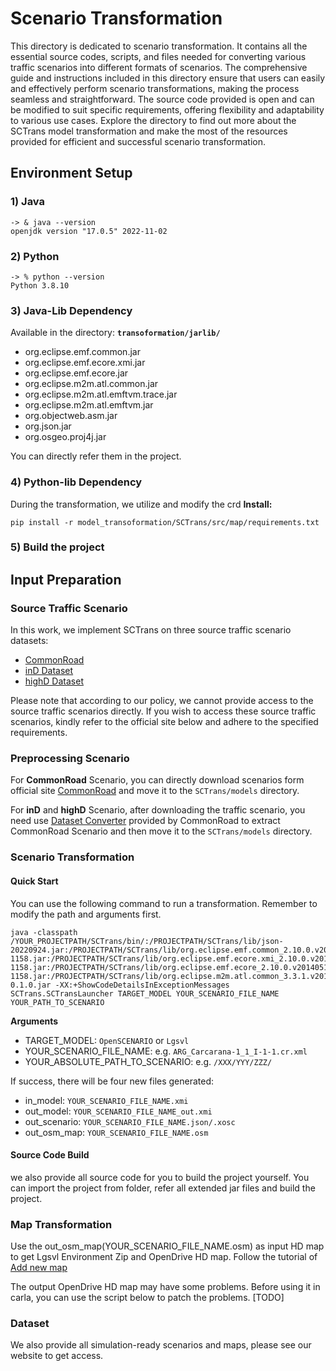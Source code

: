 # Scenario Transformation 

This directory is dedicated to scenario transformation. It contains all the essential source codes, scripts, and files needed for converting various traffic scenarios into different formats of scenarios. The comprehensive guide and instructions included in this directory ensure that users can easily and effectively perform scenario transformations, making the process seamless and straightforward. The source code provided is open and can be modified to suit specific requirements, offering flexibility and adaptability to various use cases. Explore the directory to find out more about the SCTrans model transformation and make the most of the resources provided for efficient and successful scenario transformation.

## Environment Setup

### 1) Java
```
-> & java --version
openjdk version "17.0.5" 2022-11-02
```

### 2) Python
```
-> % python --version
Python 3.8.10
```

### 3) Java-Lib Dependency

Available in the directory: **`transoformation/jarlib/`**
- org.eclipse.emf.common.jar
- org.eclipse.emf.ecore.xmi.jar
- org.eclipse.emf.ecore.jar
- org.eclipse.m2m.atl.common.jar
- org.eclipse.m2m.atl.emftvm.trace.jar
- org.eclipse.m2m.atl.emftvm.jar
- org.objectweb.asm.jar
- org.json.jar
- org.osgeo.proj4j.jar

You can directly refer them in the project.

### 4) Python-lib Dependency

During the transformation, we utilize and modify the crd 
**Install:**
```
pip install -r model_transoformation/SCTrans/src/map/requirements.txt
```

### 5) Build the project


## Input Preparation

### Source Traffic Scenario

In this work, we implement SCTrans on three source traffic scenario datasets:
- [CommonRoad](https://commonroad.in.tum.de/scenarios)
- [inD Dataset](https://www.ind-dataset.com)
- [highD Dataset](https://www.highd-dataset.com)

Please note that according to our policy, we cannot provide access to the source traffic scenarios directly. If you wish to access these source traffic scenarios, kindly refer to the official site below and adhere to the specified requirements.

### Preprocessing Scenario

For **CommonRoad** Scenario, you can directly download scenarios form official site [CommonRoad](https://commonroad.in.tum.de) and move it to the `SCTrans/models` directory.

For **inD** and **highD** Scenario, after downloading the traffic scenario, you need use [Dataset Converter](https://commonroad.in.tum.de/tools/dataset-converters) provided by CommonRoad to extract CommonRoad Scenario and then move it to the `SCTrans/models` directory.


### Scenario Transformation

#### Quick Start
You can use the following command to run a transformation. Remember to modify the path and arguments first.
```
java -classpath /YOUR_PROJECTPATH/SCTrans/bin/:/PROJECTPATH/SCTrans/lib/json-20220924.jar:/PROJECTPATH/SCTrans/lib/org.eclipse.emf.common_2.10.0.v20140514-1158.jar:/PROJECTPATH/SCTrans/lib/org.eclipse.emf.ecore.xmi_2.10.0.v20140514-1158.jar:/PROJECTPATH/SCTrans/lib/org.eclipse.emf.ecore_2.10.0.v20140514-1158.jar:/PROJECTPATH/SCTrans/lib/org.eclipse.m2m.atl.common_3.3.1.v201209061455.jar:/PROJECTPATH/SCTrans/lib/org.eclipse.m2m.atl.emftvm.trace_3.6.0.v201501081942.jar:/PROJECTPATH/SCTrans/lib/org.eclipse.m2m.atl.emftvm_3.6.0.v201501081942.jar:/PROJECTPATH/SCTrans/lib/org.objectweb.asm_3.3.1.v201105211655.jar:/PROJECTPATH/SCTrans/lib/proj4j-0.1.0.jar -XX:+ShowCodeDetailsInExceptionMessages SCTrans.SCTransLauncher TARGET_MODEL YOUR_SCENARIO_FILE_NAME YOUR_PATH_TO_SCENARIO
```
**Arguments**
- TARGET_MODEL: `OpenSCENARIO` or `Lgsvl`
- YOUR_SCENARIO_FILE_NAME: e.g. `ARG_Carcarana-1_1_I-1-1.cr.xml`
- YOUR_ABSOLUTE_PATH_TO_SCENARIO: e.g. `/XXX/YYY/ZZZ/`

If success, there will be four new files generated:
- in_model: `YOUR_SCENARIO_FILE_NAME.xmi`
- out_model: `YOUR_SCENARIO_FILE_NAME_out.xmi`
- out_scenario: `YOUR_SCENARIO_FILE_NAME.json/.xosc`
- out_osm_map: `YOUR_SCENARIO_FILE_NAME.osm`

#### Source Code Build
we also provide all source code for you to build the project yourself. You can import the project from folder, refer all extended jar files and build the project.

### Map Transformation

Use the out_osm_map(YOUR_SCENARIO_FILE_NAME.osm) as input HD map to get Lgsvl Environment Zip and OpenDrive HD map.
Follow the tutorial of [Add new map](https://www.svlsimulator.com/docs/archive/2020.06/add-new-map/)

The output OpenDrive HD map may have some problems. Before using it in carla, you can use the script below to patch the problems. [TODO]

### Dataset
We also provide all simulation-ready scenarios and maps, please see our website to get access.